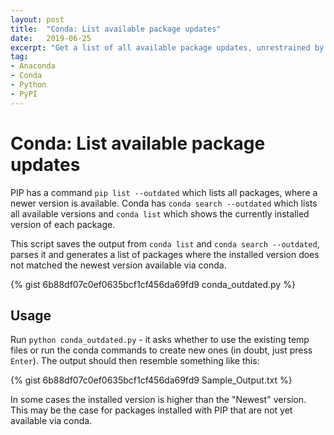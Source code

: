 ```yaml
---
layout: post
title:  "Conda: List available package updates"
date:   2019-06-25
excerpt: "Get a list of all available package updates, unrestrained by the compatibility solver"
tag:
- Anaconda
- Conda
- Python
- PyPI
---
```


# Conda: List available package updates
PIP has a command `pip list --outdated` which lists all packages, where a newer version is available.
Conda has `conda search --outdated` which lists all available versions and `conda list` which shows the currently installed version of each package.

This script saves the output from `conda list` and `conda search --outdated`, parses it and generates a list of packages where the installed version does not matched the newest version available via conda.

{% gist 6b88df07c0ef0635bcf1cf456da69fd9 conda_outdated.py  %}

## Usage

Run `python conda_outdated.py` - it asks whether to use the existing temp files or run the conda commands to create new ones (in doubt, just press `Enter`).
The output should then resemble something like this: 

{% gist 6b88df07c0ef0635bcf1cf456da69fd9 Sample_Output.txt  %}

In some cases the installed version is higher than the "Newest" version. This may be the case for packages installed with PIP that are not yet available via conda.
